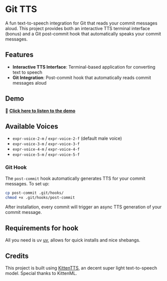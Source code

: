 # Git TTS

A fun text-to-speech integration for Git that reads your commit messages aloud. This project provides both an interactive TTS terminal interface (bonus) and a Git post-commit hook that automatically speaks your commit messages.

## Features

- **Interactive TTS Interface**: Terminal-based application for converting text to speech
- **Git Integration**: Post-commit hook that automatically reads commit messages aloud

## Demo

🎵 [**Click here to listen to the demo**](https://tallec-scott.github.io/git-tts/)

## Available Voices

- `expr-voice-2-m` / `expr-voice-2-f` (default male voice)
- `expr-voice-3-m` / `expr-voice-3-f`
- `expr-voice-4-m` / `expr-voice-4-f`
- `expr-voice-5-m` / `expr-voice-5-f`

### Git Hook

The `post-commit` hook automatically generates TTS for your commit messages. To set up:

```bash
cp post-commit .git/hooks/
chmod +x .git/hooks/post-commit
```

After installation, every commit will trigger an async TTS generation of your commit message.

## Requirements for hook 

 All you need is uv [uv](https://docs.astral.sh/uv/), allows for quick installs and
 nice shebangs.

## Credits

This project is built using [KittenTTS](https://github.com/KittenML/KittenTTS), an decent super light text-to-speech model. Special thanks to KittenML.
